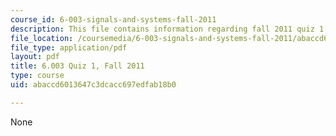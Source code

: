 ```yaml
---
course_id: 6-003-signals-and-systems-fall-2011
description: This file contains information regarding fall 2011 quiz 1.
file_location: /coursemedia/6-003-signals-and-systems-fall-2011/abaccd6013647c3dcacc697edfab18b0_MIT6_003F11_q1.pdf
file_type: application/pdf
layout: pdf
title: 6.003 Quiz 1, Fall 2011
type: course
uid: abaccd6013647c3dcacc697edfab18b0

---
```

None